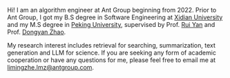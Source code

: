 
Hi! I am an algorithm engineer at Ant Group beginning from 2022. 
Prior to Ant Group, I got my B.S degree in Software Engineering at <a href="https://www.xidian.edu.cn///">Xidian University</a> and my M.S degree in <a href="https://english.pku.edu.cn/">Peking University</a>, supervised by Prof. <a href="http://ai.ruc.edu.cn/english/GSAI_FACULTY/28026f7425324f61991c70d279372d13.htm">Rui Yan</a> and Prof. <a href="https://www.icst.pku.edu.cn/zhaodongyan/en/">Dongyan Zhao</a>.


My research interest includes retrieval for searching, summarization, text generation and LLM for science. If you are seeking any form of academic cooperation or have any questions for me, please feel free to email me at [limingzhe.lmz@antgroup.com](mailto:limingzhe.lmz@antgroup.com).
